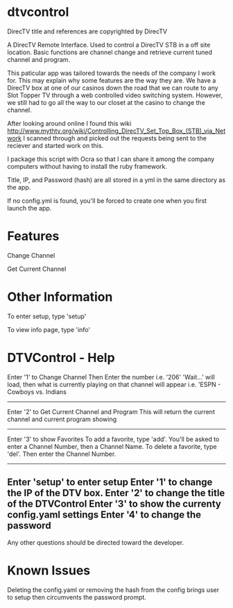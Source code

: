 dtvcontrol
==========
DirecTV title and references are copyrighted by DirecTV

A DirecTV Remote Interface.  Used to control a DirecTV STB in a off site location.  Basic functions are channel change and retrieve current tuned channel and program.

This paticular app was tailored towards the needs of the company I work for.  This may explain why some features are the way they are.  We have a DirecTV box at one of our casinos down the road that we can route to any Slot Topper TV through a web controlled video switching system.  However, we still had to go all the way to our closet at the casino to change the channel.  

After looking around online I found this wiki http://www.mythtv.org/wiki/Controlling_DirecTV_Set_Top_Box_(STB)_via_Network  I scanned through and picked out the requests being sent to the reciever and started work on this.  

I package this script with Ocra so that I can share it among the company computers without having to install the ruby framework.

Title, IP, and Password (hash) are all stored in a yml in the same directory as the app.

If no config.yml is found, you'll be forced to create one when you first launch the app.


Features
========
Change Channel

Get Current Channel

Other Information
=================
To enter setup, type 'setup'

To view info page, type 'info'


DTVControl - Help
===================

 Enter '1' to Change Channel
 Then Enter the number i.e. '206'
 'Wait...' will load, then what is currently playing on that channel
 will appear
 i.e. 'ESPN - Cowboys vs. Indians

 ----------------------------------------------
 Enter '2' to Get Current Channel and Program
 This will return the current channel and current program showing

 ----------------------------------------------
 Enter '3' to show Favorites
  To add a favorite, type 'add'.  You'll be asked to enter a Channel Number,
  then a Channel Name.
  To delete a favorite, type 'del'.  Then enter the Channel Number.

 ----------------------------------------------
 Enter 'setup' to enter setup
  Enter '1' to change the IP of the DTV box.
  Enter '2' to change the title of the DTVControl
  Enter '3' to show the currenty config.yaml settings
  Enter '4' to change the password
 ----------------------------------------------

 Any other questions should be directed toward the developer.

Known Issues
============
Deleting the config.yaml or removing the hash from the config brings user to setup then circumvents the password prompt.


